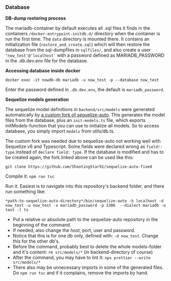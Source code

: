 
### Database

**DB-dump restoring process** 

The mariadb-container by default executes all .sql files it finds in the containers `/docker-entrypoint-initdb.d/` directory when the container is run the first time. The `data` directory is mounted there. It contains an initialization file (`restore_and_create.sql`) which will then restore the database from the sql-dumpfiles in `sqlfiles/`, and also create a user `'now_test'@'localhost'` with a password defined as MARIADB_PASSWORD in the .db.dev.env file for the database.

**Accessing database inside docker**

`docker exec -it nowdb-db mariadb -u now_test -p --database now_test` 

Enter the password defined in `.db.dev.env`, the default is `mariadb_password`. 

**Sequelize models generation**

The sequelize model definitions in `backend/src/models` were generated automatically by [a custom fork of sequelize-auto](https://github.com/ShootingStar91/sequelize-auto-fixed). This generates the model files from the database, plus an `init-models.ts` file, which exports initModels-function that you can use to initialize all models. So to access database, you simply import `models` from utils/db.ts. 

The custom fork was needed due to sequelize-auto not working well with Sequelize v6 and Typescript. Some fields were declared wrong as `field!: type` instead of `declare field: type`. If the database is modified and has to be created again, the fork linked above can be used like this:

`git clone https://github.com/ShootingStar91/sequelize-auto-fixed`

Compile it: `npm run tsc`

Run it. Easiest is to navigate into this repository's backend folder, and there run something like:

`*path-to-sequelize-auto-directory*/bin/sequelize-auto -h localhost -d now_test -u now_test -x mariadb_password -p 3306  --dialect mariadb -o test -l ts`

* Put a relative or absolute path to the sequelize-auto repository in the beginning of the command.
* If needed, also change the host, port, user and password.
* Notice that this is for one db only, defined with: `-d now_test`. Change this for the other db's.
* Before the command, probably best to delete the whole models-folder and it's content: `rm src/models/*` (in backend-directory of course)
* After the command, you may have to lint it: `npx prettier --write src/models/*`
* There also may be unnecessary imports in some of the generated files. Do `npm run tsc` and if it complains, remove the imports by hand. 
